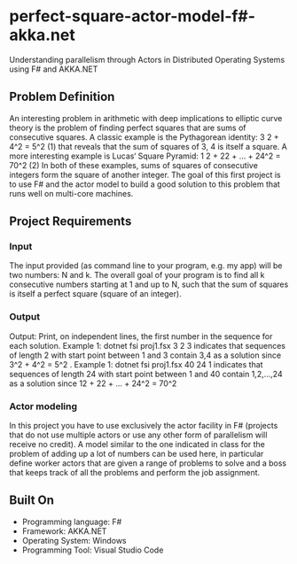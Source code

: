# perfect-square-actor-model-f#-akka.net
Understanding parallelism through Actors in Distributed Operating Systems using F# and AKKA.NET

## Problem Definition 
An interesting problem in arithmetic with deep implications to elliptic curve
theory is the problem of finding perfect squares that are sums of consecutive
squares. A classic example is the Pythagorean identity:
3
2 + 4^2 = 5^2
(1)
that reveals that the sum of squares of 3, 4 is itself a square. A more interesting
example is Lucas‘ Square Pyramid:
1
2 + 22 + ... + 24^2 = 70^2
(2)
In both of these examples, sums of squares of consecutive integers form the
square of another integer.
The goal of this first project is to use F# and the actor model to build a
good solution to this problem that runs well on multi-core machines.

## Project Requirements
### Input
The input provided (as command line to your program, e.g. my app)
will be two numbers: N and k. The overall goal of your program is to find all
k consecutive numbers starting at 1 and up to N, such that the sum of squares
is itself a perfect square (square of an integer).

### Output 
Output: Print, on independent lines, the first number in the sequence for each
solution.
Example 1:
dotnet fsi proj1.fsx 3 2
3
indicates that sequences of length 2 with start point between 1 and 3 contain
3,4 as a solution since 3^2 + 4^2 = 5^2
.
Example 1:
dotnet fsi proj1.fsx 40 24
1
indicates that sequences of length 24 with start point between 1 and 40 contain
1,2,...,24 as a solution since 12 + 22 + ... + 24^2 = 70^2

### Actor modeling 
In this project you have to use exclusively the actor facility
in F# (projects that do not use multiple actors or use any other form
of parallelism will receive no credit). A model similar to the one indicated
in class for the problem of adding up a lot of numbers can be used here, in
particular define worker actors that are given a range of problems to solve and
a boss that keeps track of all the problems and perform the job assignment.

## Built On
- Programming language: F# 
- Framework: AKKA.NET
- Operating System: Windows
- Programming Tool: Visual Studio Code
